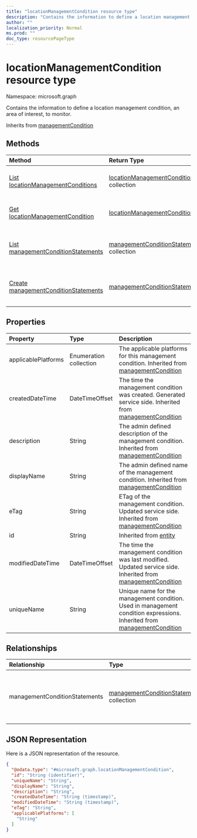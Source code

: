 ```yaml
---
title: "locationManagementCondition resource type"
description: "Contains the information to define a location management condition, an area of interest, to monitor."
author: ""
localization_priority: Normal
ms.prod: ""
doc_type: resourcePageType
---
```


# locationManagementCondition resource type


Namespace: microsoft.graph

Contains the information to define a location management condition, an area of interest, to monitor.


Inherits from [managementCondition](../resources/managementcondition.md)

## Methods
|Method|Return Type|Description|
|:---|:---|:---|
|[List locationManagementConditions](../api/locationmanagementcondition-list.md)|[locationManagementCondition](../resources/locationmanagementcondition.md) collection|List properties and relationships of the [locationManagementCondition](../resources/locationmanagementcondition.md) objects.|
|[Get locationManagementCondition](../api/locationmanagementcondition-get.md)|[locationManagementCondition](../resources/locationmanagementcondition.md)|Read properties and relationships of the [locationManagementCondition](../resources/locationmanagementcondition.md) object.|
|[List managementConditionStatements](../api/locationmanagementcondition-list-managementconditionstatements.md)|[managementConditionStatement](../resources/managementconditionstatement.md) collection|Get the managementConditionStatements from the managementConditionStatements navigation property.|
|[Create managementConditionStatements](../api/locationmanagementcondition-post-managementconditionstatements.md)|[managementConditionStatement](../resources/managementconditionstatement.md)|Create managementConditionStatements by posting to the managementConditionStatements collection.|

## Properties
|Property|Type|Description|
|:---|:---|:---|
|applicablePlatforms|Enumeration collection|The applicable platforms for this management condition. Inherited from [managementCondition](../resources/managementcondition.md)|
|createdDateTime|DateTimeOffset|The time the management condition was created. Generated service side. Inherited from [managementCondition](../resources/managementcondition.md)|
|description|String|The admin defined description of the management condition. Inherited from [managementCondition](../resources/managementcondition.md)|
|displayName|String|The admin defined name of the management condition. Inherited from [managementCondition](../resources/managementcondition.md)|
|eTag|String|ETag of the management condition. Updated service side. Inherited from [managementCondition](../resources/managementcondition.md)|
|id|String| Inherited from [entity](../resources/entity.md)|
|modifiedDateTime|DateTimeOffset|The time the management condition was last modified. Updated service side. Inherited from [managementCondition](../resources/managementcondition.md)|
|uniqueName|String|Unique name for the management condition. Used in management condition expressions. Inherited from [managementCondition](../resources/managementcondition.md)|

## Relationships
|Relationship|Type|Description|
|:---|:---|:---|
|managementConditionStatements|[managementConditionStatement](../resources/managementconditionstatement.md) collection|The management condition statements associated to the management condition. Inherited from [managementCondition](../resources/managementcondition.md)|

## JSON Representation
Here is a JSON representation of the resource.
<!-- {
  "blockType": "resource",
  "keyProperty": "id",
  "@odata.type": "microsoft.graph.locationManagementCondition",
  "baseType": "microsoft.graph.managementCondition",
  "openType": false
}
-->
``` json
{
  "@odata.type": "#microsoft.graph.locationManagementCondition",
  "id": "String (identifier)",
  "uniqueName": "String",
  "displayName": "String",
  "description": "String",
  "createdDateTime": "String (timestamp)",
  "modifiedDateTime": "String (timestamp)",
  "eTag": "String",
  "applicablePlatforms": [
    "String"
  ]
}
```

